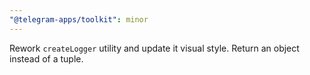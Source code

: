 ```yaml
---
"@telegram-apps/toolkit": minor
---
```


Rework `createLogger` utility and update it visual style. Return an object instead of a tuple.
